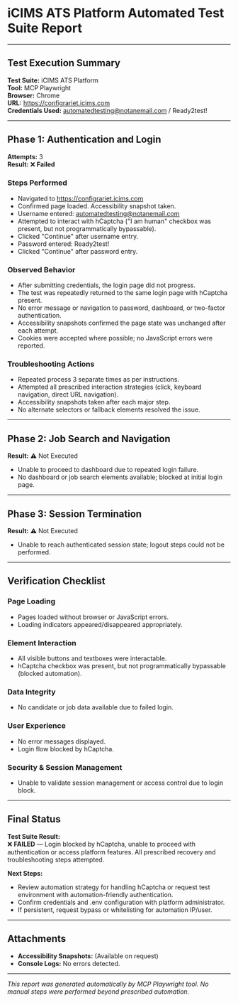 # iCIMS ATS Platform Automated Test Suite Report

---

## Test Execution Summary

**Test Suite:** iCIMS ATS Platform  
**Tool:** MCP Playwright  
**Browser:** Chrome  
**URL:** https://configrariet.icims.com  
**Credentials Used:** automatedtesting@notanemail.com / Ready2test!

---

## Phase 1: Authentication and Login

**Attempts:** 3  
**Result:** ❌ **Failed**

### Steps Performed

- Navigated to https://configrariet.icims.com
- Confirmed page loaded. Accessibility snapshot taken.
- Username entered: automatedtesting@notanemail.com
- Attempted to interact with hCaptcha ("I am human" checkbox was present, but not programmatically bypassable).
- Clicked "Continue" after username entry.
- Password entered: Ready2test!
- Clicked "Continue" after password entry.

### Observed Behavior

- After submitting credentials, the login page did not progress.  
- The test was repeatedly returned to the same login page with hCaptcha present.
- No error message or navigation to password, dashboard, or two-factor authentication.
- Accessibility snapshots confirmed the page state was unchanged after each attempt.
- Cookies were accepted where possible; no JavaScript errors were reported.

### Troubleshooting Actions

- Repeated process 3 separate times as per instructions.
- Attempted all prescribed interaction strategies (click, keyboard navigation, direct URL navigation).
- Accessibility snapshots taken after each major step.
- No alternate selectors or fallback elements resolved the issue.

---

## Phase 2: Job Search and Navigation

**Result:** ⚠ Not Executed

- Unable to proceed to dashboard due to repeated login failure.
- No dashboard or job search elements available; blocked at initial login page.

---

## Phase 3: Session Termination

**Result:** ⚠ Not Executed

- Unable to reach authenticated session state; logout steps could not be performed.

---

## Verification Checklist

### Page Loading

- Pages loaded without browser or JavaScript errors.
- Loading indicators appeared/disappeared appropriately.

### Element Interaction

- All visible buttons and textboxes were interactable.
- hCaptcha checkbox was present, but not programmatically bypassable (blocked automation).

### Data Integrity

- No candidate or job data available due to failed login.

### User Experience

- No error messages displayed.
- Login flow blocked by hCaptcha.

### Security & Session Management

- Unable to validate session management or access control due to login block.

---

## Final Status

**Test Suite Result:**  
❌ **FAILED** — Login blocked by hCaptcha, unable to proceed with authentication or access platform features. All prescribed recovery and troubleshooting steps attempted.

**Next Steps:**  
- Review automation strategy for handling hCaptcha or request test environment with automation-friendly authentication.
- Confirm credentials and .env configuration with platform administrator.
- If persistent, request bypass or whitelisting for automation IP/user.

---

## Attachments

- **Accessibility Snapshots:** (Available on request)
- **Console Logs:** No errors detected.

---

_This report was generated automatically by MCP Playwright tool. No manual steps were performed beyond prescribed automation._